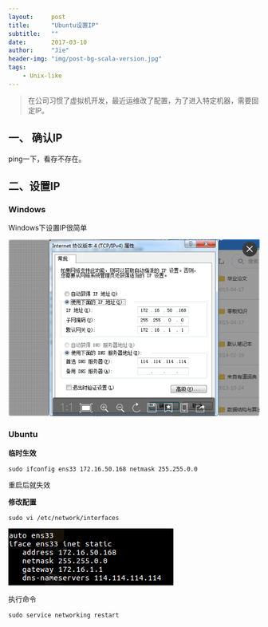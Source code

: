 ```yaml
---
layout:     post
title:      "Ubuntu设置IP"
subtitle:   ""
date:       2017-03-10
author:     "Jie"
header-img: "img/post-bg-scala-version.jpg"
tags:
    - Unix-like
---
```


> 在公司习惯了虚拟机开发，最近运维改了配置，为了进入特定机器，需要固定IP。

## 一、 确认IP
ping一下，看存不存在。

## 二、设置IP

### Windows
Windows下设置IP很简单

![Windows-DNS](/img/post/2017-03-10-1/windows-dns.png)

### Ubuntu

**临时生效**
```
sudo ifconfig ens33 172.16.50.168 netmask 255.255.0.0
```

重启后就失效

**修改配置**
```
sudo vi /etc/network/interfaces
```
![Setting](/img/post/2017-03-10-1/02.png)

执行命令
```
sudo service networking restart
```
